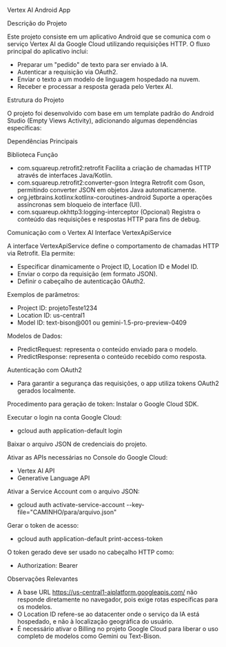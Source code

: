 Vertex AI Android App

Descrição do Projeto

Este projeto consiste em um aplicativo Android que se comunica com o serviço Vertex AI da Google Cloud utilizando requisições HTTP.
O fluxo principal do aplicativo inclui:
- Preparar um "pedido" de texto para ser enviado à IA.
- Autenticar a requisição via OAuth2.
- Enviar o texto a um modelo de linguagem hospedado na nuvem.
- Receber e processar a resposta gerada pelo Vertex AI.

Estrutura do Projeto

O projeto foi desenvolvido com base em um template padrão do Android Studio (Empty Views Activity), adicionando algumas dependências específicas:

Dependências Principais

Biblioteca	Função
- com.squareup.retrofit2:retrofit	Facilita a criação de chamadas HTTP através de interfaces Java/Kotlin.
- com.squareup.retrofit2:converter-gson	Integra Retrofit com Gson, permitindo converter JSON em objetos Java automaticamente.
- org.jetbrains.kotlinx:kotlinx-coroutines-android	Suporte a operações assíncronas sem bloqueio de interface (UI).
- com.squareup.okhttp3:logging-interceptor	(Opcional) Registra o conteúdo das requisições e respostas HTTP para fins de debug.
  
Comunicação com o Vertex AI
Interface VertexApiService

A interface VertexApiService define o comportamento de chamadas HTTP via Retrofit. Ela permite:
- Especificar dinamicamente o Project ID, Location ID e Model ID.
- Enviar o corpo da requisição (em formato JSON).
- Definir o cabeçalho de autenticação OAuth2.

Exemplos de parâmetros:
- Project ID: projetoTeste1234
- Location ID: us-central1
- Model ID: text-bison@001 ou gemini-1.5-pro-preview-0409

Modelos de Dados:
- PredictRequest: representa o conteúdo enviado para o modelo.
- PredictResponse: representa o conteúdo recebido como resposta.

Autenticação com OAuth2
- Para garantir a segurança das requisições, o app utiliza tokens OAuth2 gerados localmente.

Procedimento para geração de token:
Instalar o Google Cloud SDK.

Executar o login na conta Google Cloud:
- gcloud auth application-default login

Baixar o arquivo JSON de credenciais do projeto.

Ativar as APIs necessárias no Console do Google Cloud:
- Vertex AI API
- Generative Language API

Ativar a Service Account com o arquivo JSON:
- gcloud auth activate-service-account --key-file="CAMINHO/para/arquivo.json"

Gerar o token de acesso:
- gcloud auth application-default print-access-token
  
O token gerado deve ser usado no cabeçalho HTTP como:
- Authorization: Bearer <token>

Observações Relevantes
- A base URL https://us-central1-aiplatform.googleapis.com/ não responde diretamente no navegador, pois exige rotas específicas para os modelos.
- O Location ID refere-se ao datacenter onde o serviço da IA está hospedado, e não à localização geográfica do usuário.
- É necessário ativar o Billing no projeto Google Cloud para liberar o uso completo de modelos como Gemini ou Text-Bison.

